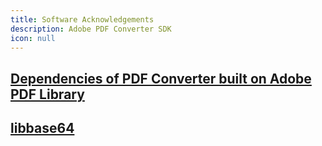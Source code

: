 ```yaml
---
title: Software Acknowledgements
description: Adobe PDF Converter SDK
icon: null
---
```


## [Dependencies of PDF Converter built on Adobe PDF Library](/adobe-pdf-library/c-plus-plus/acknowledgements)

## [libbase64](https://github.com/aklomp/base64)
